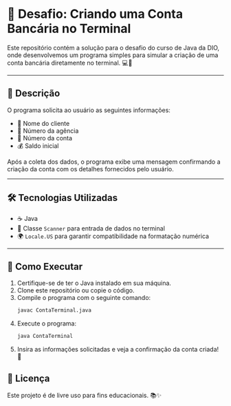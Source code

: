 # 🚀 Desafio: Criando uma Conta Bancária no Terminal

Este repositório contém a solução para o desafio do curso de Java da DIO, onde desenvolvemos um programa simples para
simular a criação de uma conta bancária diretamente no terminal. 💻🏦

---

## 📜 Descrição

O programa solicita ao usuário as seguintes informações:

- 🧑 Nome do cliente
- 🏢 Número da agência
- 🔢 Número da conta
- 💰 Saldo inicial

Após a coleta dos dados, o programa exibe uma mensagem confirmando a criação da conta com os detalhes fornecidos pelo
usuário.

---

## 🛠️ Tecnologias Utilizadas

- ☕ Java
- 📌 Classe `Scanner` para entrada de dados no terminal
- 🌍 `Locale.US` para garantir compatibilidade na formatação numérica

---

## 📌 Como Executar

1. Certifique-se de ter o Java instalado em sua máquina.
2. Clone este repositório ou copie o código.
3. Compile o programa com o seguinte comando:
   ```sh
   javac ContaTerminal.java
   ```
4. Execute o programa:
   ```sh
   java ContaTerminal
   ```
5. Insira as informações solicitadas e veja a confirmação da conta criada! 🎉

## 📜 Licença

Este projeto é de livre uso para fins educacionais. 📚✨

